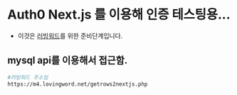 
# Auth0 Next.js 를 이용해 인증 테스팅용... 

- 이것은 [러빙워드](https://m4.lovingword.net)를 위한 준비단계입니다. 


## mysql api를 이용해서 접근함. 

```bash
#러빙워드 주소임
https://m4.lovingword.net/getrows2nextjs.php
```


